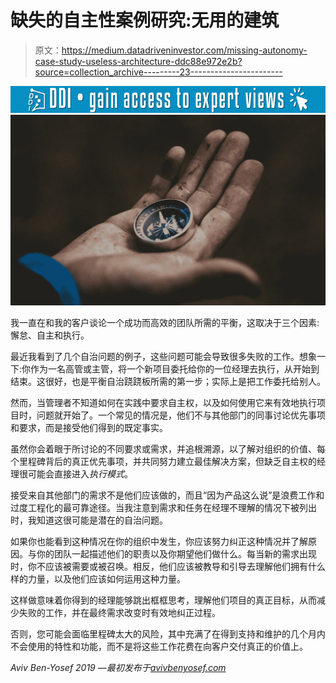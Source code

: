 # 缺失的自主性案例研究:无用的建筑

> 原文：<https://medium.datadriveninvestor.com/missing-autonomy-case-study-useless-architecture-ddc88e972e2b?source=collection_archive---------23----------------------->

[![](img/4c75af2699c26bf20ab39b41db9a36f1.png)](http://www.track.datadriveninvestor.com/1B9E)![](img/01f60b89327b59e4a4523a93b5147009.png)

我一直在和我的客户谈论一个成功而高效的团队所需的平衡，这取决于三个因素:懈怠、自主和执行。

最近我看到了几个自治问题的例子，这些问题可能会导致很多失败的工作。想象一下:你作为一名高管或主管，将一个新项目委托给你的一位经理去执行，从开始到结束。这很好，也是平衡自治跷跷板所需的第一步；实际上是把工作委托给别人。

然而，当管理者不知道如何在实践中要求自主权，以及如何使用它来有效地执行项目时，问题就开始了。一个常见的情况是，他们不与其他部门的同事讨论优先事项和要求，而是接受他们得到的既定事实。

虽然你会着眼于所讨论的不同要求或需求，并追根溯源，以了解对组织的价值、每个里程碑背后的真正优先事项，并共同努力建立最佳解决方案，但缺乏自主权的经理很可能会直接进入*执行模式*。

接受来自其他部门的需求不是他们应该做的，而且“因为产品这么说”是浪费工作和过度工程化的最可靠途径。当我注意到需求和任务在经理不理解的情况下被列出时，我知道这很可能是潜在的自治问题。

如果你也能看到这种情况在你的组织中发生，你应该努力纠正这种情况并了解原因。与你的团队一起描述他们的职责以及你期望他们做什么。每当新的需求出现时，你不应该被需要或被召唤。相反，他们应该被教导和引导去理解他们拥有什么样的力量，以及他们应该如何运用这种力量。

这样做意味着你得到的经理能够跳出框框思考，理解他们项目的真正目标，从而减少失败的工作，并在最终需求改变时有效地纠正过程。

否则，您可能会面临里程碑太大的风险，其中充满了在得到支持和维护的几个月内不会使用的特性和功能，而不是将这些工作花费在向客户交付真正的价值上。

*Aviv Ben-Yosef 2019 —最初发布于*[*avivbenyosef.com*](https://avivbenyosef.com/missing-autonomy-case-study-useless-architecture/)